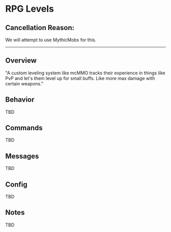 # RPG Levels

## Cancellation Reason:

We will attempt to use MythicMobs for this.

------------------------
## Overview

"A custom leveling system like mcMMO tracks their experience in things like PvP and let's them level up for small buffs. Like more max damage with certain weapons."

## Behavior

TBD

## Commands

TBD

## Messages

TBD

## Config

TBD

## Notes

TBD
